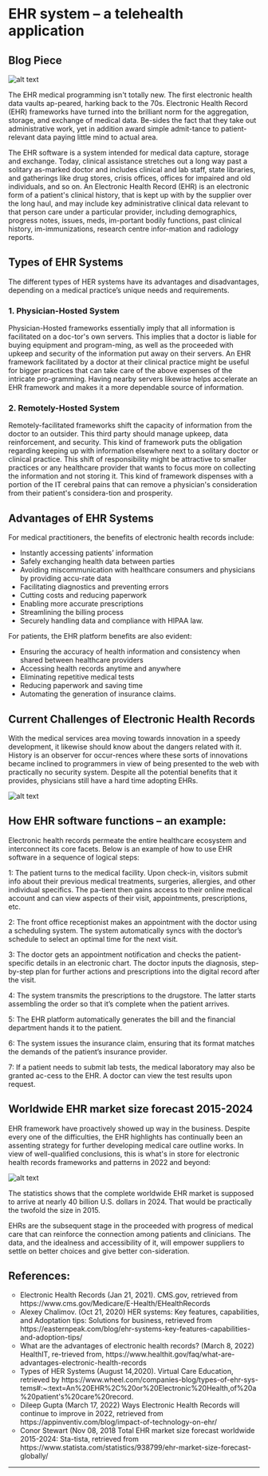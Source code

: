 # EHR system – a telehealth application
## Blog Piece
 
 
![alt text](https://github.com/AmarFurqan/AmarFurqan.github.io/blob/main/0.jpg?raw=true)


The EHR medical programming isn't totally new. The first electronic health data vaults ap-peared, harking back to the 70s. Electronic Health Record (EHR) frameworks have turned into the brilliant norm for the aggregation, storage, and exchange of medical data. Be-sides the fact that they take out administrative work, yet in addition award simple admit-tance to patient-relevant data paying little mind to actual area.

The EHR software is a system intended for medical data capture, storage and exchange. Today, clinical assistance stretches out a long way past a solitary as-marked doctor and includes clinical and lab staff, state libraries, and gatherings like drug stores, crisis offices, offices for impaired and old individuals, and so on. An Electronic Health Record (EHR) is an electronic form of a patient's clinical history, that is kept up with by the supplier over the long haul, and may include key administrative clinical data relevant to that person care under a particular provider, including demographics, progress notes, issues, meds, im-portant bodily functions, past clinical history, im-immunizations, research centre infor-mation and radiology reports.


## Types of EHR Systems
The different types of HER systems have its advantages and disadvantages, depending on a medical practice’s unique needs and requirements.

### 1. Physician-Hosted System
Physician-Hosted frameworks essentially imply that all information is facilitated on a doc-tor's own servers. This implies that a doctor is liable for buying equipment and program-ming, as well as the proceeded with upkeep and security of the information put away on their servers. An EHR framework facilitated by a doctor at their clinical practice might be useful for bigger practices that can take care of the above expenses of the intricate pro-gramming. Having nearby servers likewise helps accelerate an EHR framework and makes it a more dependable source of information.

### 2. Remotely-Hosted System
Remotely-facilitated frameworks shift the capacity of information from the doctor to an outsider. This third party should manage upkeep, data reinforcement, and security. This kind of framework puts the obligation regarding keeping up with information elsewhere next to a solitary doctor or clinical practice. This shift of responsibility might be attractive to smaller practices or any healthcare provider that wants to focus more on collecting the information and not storing it. This kind of framework dispenses with a portion of the IT cerebral pains that can remove a physician's consideration from their patient's considera-tion and prosperity.

## Advantages of EHR Systems

For medical practitioners, the benefits of electronic health records include:
- Instantly accessing patients’ information
- Safely exchanging health data between parties
- Avoiding miscommunication with healthcare consumers and physicians by providing accu-rate data
- Facilitating diagnostics and preventing errors
- Cutting costs and reducing paperwork
- Enabling more accurate prescriptions
- Streamlining the billing process
- Securely handling data and compliance with HIPAA law.

For patients, the EHR platform benefits are also evident:
- Ensuring the accuracy of health information and consistency when shared between healthcare providers
- Accessing health records anytime and anywhere
- Eliminating repetitive medical tests
- Reducing paperwork and saving time
- Automating the generation of insurance claims.


## Current Challenges of Electronic Health Records

With the medical services area moving towards innovation in a speedy development, it likewise should know about the dangers related with it. History is an observer for occur-rences where these sorts of innovations became inclined to programmers in view of being presented to the web with practically no security system. Despite all the potential benefits that it provides, physicians still have a hard time adopting EHRs.

![alt text](https://github.com/AmarFurqan/AmarFurqan.github.io/blob/main/1.jpg?raw=true)


## How EHR software functions – an example:

Electronic health records permeate the entire healthcare ecosystem and interconnect its core facets. Below is an example of how to use EHR software in a sequence of logical steps:

1: The patient turns to the medical facility. Upon check-in, visitors submit info about their previous medical treatments, surgeries, allergies, and other individual specifics. The pa-tient then gains access to their online medical account and can view aspects of their visit, appointments, prescriptions, etc.

2: The front office receptionist makes an appointment with the doctor using a scheduling system. The system automatically syncs with the doctor’s schedule to select an optimal time for the next visit.

3: The doctor gets an appointment notification and checks the patient-specific details in an electronic chart. The doctor inputs the diagnosis, step-by-step plan for further actions and prescriptions into the digital record after the visit.

4: The system transmits the prescriptions to the drugstore. The latter starts assembling the order so that it’s complete when the patient arrives.

5: The EHR platform automatically generates the bill and the financial department hands it to the patient.

6: The system issues the insurance claim, ensuring that its format matches the demands of the patient’s insurance provider.

7: If a patient needs to submit lab tests, the medical laboratory may also be granted ac-cess to the EHR. A doctor can view the test results upon request.

## Worldwide EHR market size forecast 2015-2024

EHR framework have proactively showed up way in the business. Despite every one of the difficulties, the EHR highlights has continually been an assenting strategy for further developing medical care outline works. In view of well-qualified conclusions, this is what's in store for electronic health records frameworks and patterns in 2022 and beyond:


![alt text](https://github.com/AmarFurqan/AmarFurqan.github.io/blob/main/2.jpg?raw=true)


The statistics shows that the complete worldwide EHR market is supposed to arrive at nearly 40 billion U.S. dollars in 2024. That would be practically the twofold the size in 2015.

EHRs are the subsequent stage in the proceeded with progress of medical care that can reinforce the connection among patients and clinicians. The data, and the idealness and accessibility of it, will empower suppliers to settle on better choices and give better con-sideration.

## References:
<ul type="circle">
<li> Electronic Health Records (Jan 21, 2021). CMS.gov, retrieved from https://www.cms.gov/Medicare/E-Health/EHealthRecords </li>
<li> Alexey Chalimov. (Oct 21, 2020) HER systems: Key features, capabilities, and Adoptation tips: Solutions for business, retrieved from https://easternpeak.com/blog/ehr-systems-key-features-capabilities-and-adoption-tips/ </li>
<li> What are the advantages of electronic health records? (March 8, 2022) HealthIT, re-trieved from, https://www.healthit.gov/faq/what-are-advantages-electronic-health-records </li>
<li> Types of HER Systems (August 14,2020). Virtual Care Education, retrieved by https://www.wheel.com/companies-blog/types-of-ehr-sys-tems#:~:text=An%20EHR%2C%20or%20Electronic%20Health,of%20a%20patient's%20care%20record. </li>
<li> Dileep Gupta (March 17, 2022) Ways Electronic Health Records will continue to improve in 2022, retrieved from https://appinventiv.com/blog/impact-of-technology-on-ehr/ </li>
<li> Conor Stewart (Nov 08, 2018 Total EHR market size forecast worldwide 2015-2024: Sta-tista, retrieved from https://www.statista.com/statistics/938799/ehr-market-size-forecast-globally/ </li>
  </ul> 
  
 ***********************************************************************

